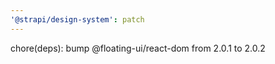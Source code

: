 ```yaml
---
'@strapi/design-system': patch
---
```


chore(deps): bump @floating-ui/react-dom from 2.0.1 to 2.0.2
